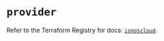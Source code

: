 # `provider`

Refer to the Terraform Registry for docs: [`ionoscloud`](https://registry.terraform.io/providers/ionos-cloud/ionoscloud/6.7.1/docs).
